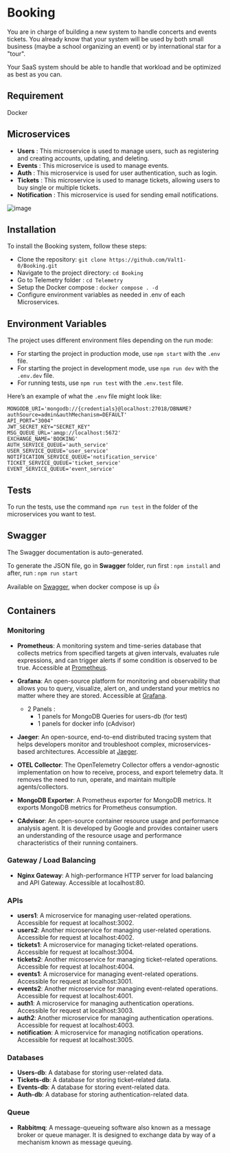 # Booking

You are in charge of building a new system to handle concerts and events tickets.
You already know that your system will be used by both small business (maybe a school organizing an event) or by international star for a "tour".

Your SaaS system should be able to handle that workload and be optimized as best as you can.

## Requirement

Docker

## Microservices

- **Users** : This microservice is used to manage users, such as registering and creating accounts, updating, and deleting.
- **Events** : This microservice is used to manage events.
- **Auth** : This microservice is used for user authentication, such as login.
- **Tickets** : This microservice is used to manage tickets, allowing users to buy single or multiple tickets.
- **Notification** : This microservice is used for sending email notifications.

![image](https://github.com/Valt1-0/Booking/assets/44736220/8f766a0b-d8c1-45ce-bc1e-324a1b9f2c74)

## Installation

To install the Booking system, follow these steps:

- Clone the repository: `git clone https://github.com/Valt1-0/Booking.git`
- Navigate to the project directory: `cd Booking`
- Go to Telemetry folder : `cd Telemetry`
- Setup the Docker compose : `docker compose . -d`
- Configure environment variables as needed in .env of each Microservices.

## Environment Variables

The project uses different environment files depending on the run mode:

- For starting the project in production mode, use `npm start` with the `.env` file.
- For starting the project in development mode, use `npm run dev` with the `.env.dev` file.
- For running tests, use `npm run test` with the `.env.test` file.

Here’s an example of what the `.env` file might look like:

```env
MONGODB_URI='mongodb://{credentials}@localhost:27018/DBNAME?authSource=admin&authMechanism=DEFAULT'
API_PORT="3004"
JWT_SECRET_KEY="SECRET_KEY"
MSG_QUEUE_URL='amqp://localhost:5672'
EXCHANGE_NAME='BOOKING'
AUTH_SERVICE_QUEUE='auth_service'
USER_SERVICE_QUEUE='user_service'
NOTIFICATION_SERVICE_QUEUE='notification_service'
TICKET_SERVICE_QUEUE='ticket_service'
EVENT_SERVICE_QUEUE='event_service'
```

## Tests

To run the tests, use the command `npm run test` in the folder of the microservices you want to test.


## Swagger

The Swagger documentation is auto-generated.

To generate the JSON file, go in **Swagger** folder, run first : `npm install` and after, run : `npm run start`

Available on [Swagger](localhost:4000), when docker compose is up 👍

## Containers


### Monitoring

- **Prometheus**: A monitoring system and time-series database that collects metrics from specified targets at given intervals, evaluates rule expressions, and can trigger alerts if some condition is observed to be true. Accessible at [Prometheus](localhost:9090).
- **Grafana**: An open-source platform for monitoring and observability that allows you to query, visualize, alert on, and understand your metrics no matter where they are stored. Accessible at [Grafana](localhost:3000).

    - 2 Panels :
        - 1 panels for MongoDB Queries for users-db (for test)
        - 1 panels for docker info (cAdvisor)

- **Jaeger**: An open-source, end-to-end distributed tracing system that helps developers monitor and troubleshoot complex, microservices-based architectures. Accessible at [Jaeger](localhost:16686).
- **OTEL Collector**: The OpenTelemetry Collector offers a vendor-agnostic implementation on how to receive, process, and export telemetry data. It removes the need to run, operate, and maintain multiple agents/collectors.
- **MongoDB Exporter**: A Prometheus exporter for MongoDB metrics. It exports MongoDB metrics for Prometheus consumption.
- **CAdvisor**: An open-source container resource usage and performance analysis agent. It is developed by Google and provides container users an understanding of the resource usage and performance characteristics of their running containers.

### Gateway / Load Balancing

- **Nginx Gateway**: A high-performance HTTP server for load balancing and API Gateway. Accessible at localhost:80.

### APIs

- **users1**: A microservice for managing user-related operations. Accessible for request at localhost:3002.
- **users2**: Another microservice for managing user-related operations. Accessible for request at localhost:4002.
- **tickets1**: A microservice for managing ticket-related operations. Accessible for request at localhost:3004.
- **tickets2**: Another microservice for managing ticket-related operations. Accessible for request at localhost:4004.
- **events1**: A microservice for managing event-related operations. Accessible for request at localhost:3001.
- **events2**: Another microservice for managing event-related operations. Accessible for request at localhost:4001.
- **auth1**: A microservice for managing authentication operations. Accessible for request at localhost:3003.
- **auth2**: Another microservice for managing authentication operations. Accessible for request at localhost:4003.
- **notification**: A microservice for managing notification operations. Accessible for request at localhost:3005.

### Databases

- **Users-db**: A database for storing user-related data.
- **Tickets-db**: A database for storing ticket-related data.
- **Events-db**: A database for storing event-related data.
- **Auth-db**: A database for storing authentication-related data.

### Queue

- **Rabbitmq**: A message-queueing software also known as a message broker or queue manager. It is designed to exchange data by way of a mechanism known as message queuing.

